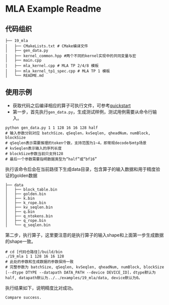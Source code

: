 # MLA Example Readme
## 代码组织
```
├── 19_mla
│   ├── CMakeLists.txt # CMake编译文件
│   ├── gen_data.py
│   ├── kernel_common.hpp #两个不同的kernel实现中的共同变量与宏
│   ├── main.cpp
│   ├── mla_kernel.cpp # MLA TP 2/4/8 模板
│   ├── mla_kernel_tp1_spec.cpp # MLA TP 1 模板
│   └── README.md
```
## 使用示例
- 获取代码之后编译相应的算子可执行文件，可参考[quickstart](../../docs/quickstart.md#算子编译)
- 第一步，首先执行`gen_data.py`，生成测试样例，测试用例需要从命令行输入。
```
python gen_data.py 1 1 128 16 16 128 half
# 输入参数分别对应 batchSize，qSeqlen，kvSeqlen, qheadNum，numBlock, blockSize
# qSeqlen表示需要推理的token个数，支持范围为1~4，即常规decode与mtp场景
# kvSeqlen表示输入的序列长度
# blockSize参数当前只支持128
# 最后一个参数需要指明数据类型为“half”或“bf16”
```
执行该命令后会在当前路径下生成data目录，包含算子的输入数据和用于精度验证的golden数据
```
├── data
│   ├── block_table.bin
│   ├── golden.bin
│   ├── k.bin
│   ├── k_rope.bin
│   ├── kv_seqlen.bin
│   ├── q.bin
│   ├── q_ntokens.bin
│   ├── q_rope.bin
│   └── q_seqlen.bin
```
第二步，执行算子，这里要注意的是执行算子的输入shape和上面第一步生成数据的shape一致。
```
# cd [代码仓路径]/build/bin
./19_mla 1 1 128 16 16 128
# 此处的参数和生成数据的参数保持一致
# 完整参数为 batchSize, qSeqlen, kvSeqlen, qheadNum, numBlock, blockSize [--dtype DTYPE --datapath DATA_PATH --device DEVICE_ID]，dtype默认为half, datapath默认为../../examples/19_mla/data, device默认为0。
```
执行结果如下，说明精度比对成功。
```
Compare success.
```